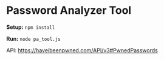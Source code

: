 # Password Analyzer Tool

**Setup:** `npm install`

**Run:** `node pa_tool.js`

API: https://haveibeenpwned.com/API/v3#PwnedPasswords
